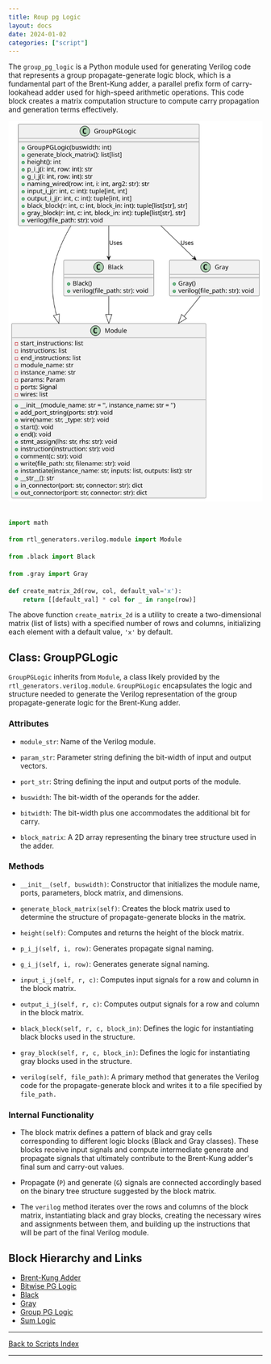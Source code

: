 ```yaml
---
title: Roup pg Logic
layout: docs
date: 2024-01-02
categories: ["script"]
---
```


The `group_pg_logic` is a Python module used for generating Verilog code that represents a group propagate-generate logic block, which is a fundamental part of the Brent-Kung adder, a parallel prefix form of carry-lookahead adder used for high-speed arithmetic operations. This code block creates a matrix computation structure to compute carry propagation and generation terms effectively.

![Group PG UML](../../images_scripts_uml/Adder_GroupPGLogic.svg)

```python

import math

from rtl_generators.verilog.module import Module

from .black import Black

from .gray import Gray

def create_matrix_2d(row, col, default_val='x'):
    return [[default_val] * col for _ in range(row)]
```

The above function `create_matrix_2d` is a utility to create a two-dimensional matrix (list of lists) with a specified number of rows and columns, initializing each element with a default value, `'x'` by default.

## Class: GroupPGLogic

`GroupPGLogic` inherits from `Module`, a class likely provided by the `rtl_generators.verilog.module`. `GroupPGLogic` encapsulates the logic and structure needed to generate the Verilog representation of the group propagate-generate logic for the Brent-Kung adder.

### Attributes

- `module_str`: Name of the Verilog module.

- `param_str`: Parameter string defining the bit-width of input and output vectors.

- `port_str`: String defining the input and output ports of the module.

- `buswidth`: The bit-width of the operands for the adder.

- `bitwidth`: The bit-width plus one accommodates the additional bit for carry.

- `block_matrix`: A 2D array representing the binary tree structure used in the adder.

### Methods

- `__init__(self, buswidth)`: Constructor that initializes the module name, ports, parameters, block matrix, and dimensions.

- `generate_block_matrix(self)`: Creates the block matrix used to determine the structure of propagate-generate blocks in the matrix.

- `height(self)`: Computes and returns the height of the block matrix.

- `p_i_j(self, i, row)`: Generates propagate signal naming.

- `g_i_j(self, i, row)`: Generates generate signal naming.

- `input_i_j(self, r, c)`: Computes input signals for a row and column in the block matrix.

- `output_i_j(self, r, c)`: Computes output signals for a row and column in the block matrix.

- `black_block(self, r, c, block_in)`: Defines the logic for instantiating black blocks used in the structure.

- `gray_block(self, r, c, block_in)`: Defines the logic for instantiating gray blocks used in the structure.

- `verilog(self, file_path)`: A primary method that generates the Verilog code for the propagate-generate block and writes it to a file specified by `file_path.`

### Internal Functionality

- The block matrix defines a pattern of black and gray cells corresponding to different logic blocks (Black and Gray classes). These blocks receive input signals and compute intermediate generate and propagate signals that ultimately contribute to the Brent-Kung adder's final sum and carry-out values.

- Propagate (`P`) and generate (`G`) signals are connected accordingly based on the binary tree structure suggested by the block matrix.

- The `verilog` method iterates over the rows and columns of the block matrix, instantiating black and gray blocks, creating the necessary wires and assignments between them, and building up the instructions that will be part of the final Verilog module.

## Block Hierarchy and Links

- [Brent-Kung Adder](brent_kung_adder)
- [Bitwise PG Logic](bitwise_pg_logic)
- [Black](black)
- [Gray](gray)
- [Group PG Logic](group_pg_logic)
- [Sum Logic](sum_logic)

---

[Back to Scripts Index](index)

---
